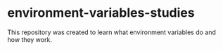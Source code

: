 # environment-variables-studies
This repository was created to learn what environment variables do and how they work.
